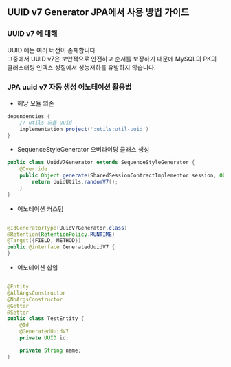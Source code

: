 ## UUID v7 Generator JPA에서 사용 방법 가이드

### UUID v7 에 대해

UUID 에는 여러 버전이 존재합니다 <br>
그중에서 UUID v7은 보안적으로 안전하고 순서를 보장하기 때문에 MySQL의 PK의 클러스터링 인덱스 성질에서 성능저하를 유발하지 않습니다.

### JPA uuid v7 자동 생성 어노테이션 활용법

- 해당 모듈 의존

```groovy
dependencies {
    // utils 모듈 uuid
    implementation project(':utils:util-uuid')
}
```

- SequenceStyleGenerator 오버라이딩 클래스 생성

```java
public class UuidV7Generator extends SequenceStyleGenerator {
	@Override
	public Object generate(SharedSessionContractImplementor session, Object object) {
		return UuidUtils.randomV7();
	}
}
```

- 어노테이션 커스텀

```java

@IdGeneratorType(UuidV7Generator.class)
@Retention(RetentionPolicy.RUNTIME)
@Target({FIELD, METHOD})
public @interface GeneratedUuidV7 {
}
```

- 어노테이션 삽입

```java

@Entity
@AllArgsConstructor
@NoArgsConstructor
@Getter
@Setter
public class TestEntity {
	@Id
	@GeneratedUuidV7
	private UUID id;

	private String name;
}
```

